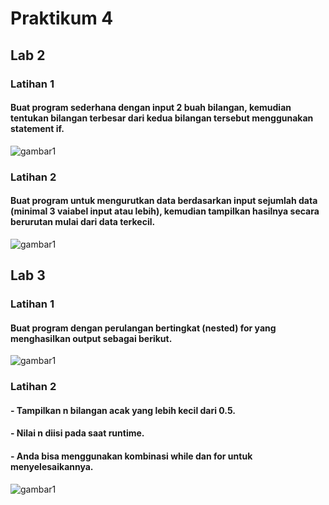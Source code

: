  # Praktikum 4
 ## Lab 2
 ### Latihan 1
 
 #### Buat program sederhana dengan input 2 buah bilangan, kemudian tentukan bilangan terbesar dari kedua bilangan tersebut menggunakan statement if.
 
 ![gambar1](gambar/prak4_1.png)
 
 ### Latihan 2
 #### Buat program untuk mengurutkan data berdasarkan input sejumlah data (minimal 3 vaiabel input atau lebih), kemudian tampilkan hasilnya secara berurutan mulai dari data terkecil.

![gambar1](gambar/prak4_2.png)

## Lab 3
### Latihan 1

#### Buat program dengan perulangan bertingkat (nested) for yang menghasilkan output sebagai berikut.

![gambar1](gambar/prak4_3.png)

### Latihan 2

#### - Tampilkan n bilangan acak yang lebih kecil dari 0.5.
#### - Nilai n diisi pada saat runtime.
#### - Anda bisa menggunakan kombinasi while dan for untuk menyelesaikannya.

![gambar1](gambar/prak4_4.png)
 
